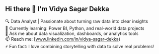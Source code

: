 ## Hi there 👋 I'm Vidya Sagar Dekka

🔍 Data Analyst | Passionate about turning raw data into clear insights  
🌱 Currently learning: Power BI, Python, and real-world data projects  
💬 Ask me about data visualization, dashboards, or analytics tools  
📫 Reach me: [www.linkedin.com/in/vidya-sagar-dekka)  
⚡ Fun fact: I love combining storytelling with data to solve real problems!
